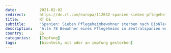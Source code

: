 ```yaml
---
date:          2021-02-02
redirect:      https://de.rt.com/europa/112632-spanien-sieben-pflegeheimbewohner-sterben-nach/
title:         RT DE
subtitle:      'Spanien: Sieben Pflegeheimbewohner sterben nach BioNTech/Pfizer-Impfung'
description:   'Alle 78 Bewohner eines Pflegeheims in Zentralspanien wurden nach der ersten Teilimpfung mit dem BioNTech/Pfizer-Impfstoff positiv auf SARS-CoV-2 getestet. Mindestens sieben Menschen sind nach der Immunisierung gestorben, bestätigte das Pflegepersonal am Montag.'
country:       ES
categories:    [Impfung]
tags:          [biontech, mit oder an impfung gestorben]
---
```


